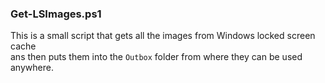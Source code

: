 ### Get-LSImages.ps1

This is a small script that gets all the images from Windows locked screen cache    
ans then puts them into the `Outbox` folder from where they can be used anywhere.